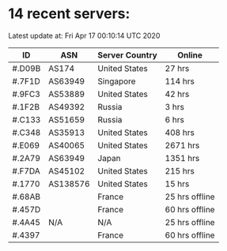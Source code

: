 # 14 recent servers:

Latest update at: Fri Apr 17 00:10:14 UTC 2020

| ID | ASN | Server Country | Online |
| -- | --- | -------------- | ------ |
| #.D09B | AS174 | United States | 27 hrs |
| #.7F1D | AS63949 | Singapore | 114 hrs |
| #.9FC3 | AS53889 | United States | 42 hrs |
| #.1F2B | AS49392 | Russia | 3 hrs |
| #.C133 | AS51659 | Russia | 6 hrs |
| #.C348 | AS35913 | United States | 408 hrs |
| #.E069 | AS40065 | United States | 2671 hrs |
| #.2A79 | AS63949 | Japan | 1351 hrs |
| #.F7DA | AS45102 | United States | 215 hrs |
| #.1770 | AS138576 | United States | 15 hrs |
| #.68AB |  | France | 25 hrs offline |
| #.457D |  | France | 60 hrs offline |
| #.4A45 | N/A | N/A | 25 hrs offline |
| #.4397 |  | France | 60 hrs offline |

